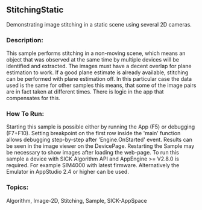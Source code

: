 ## StitchingStatic
Demonstrating image stitching in a static scene using several 2D cameras.

### Description:
This sample performs stitching in a non-moving scene,
which means an object that was observed at the same time by multiple devices will be identified and extracted.
The images must have a decent overlap for plane estimation to work. 
If a good plane estimate is already available, stitching can be performed with plane estimation off.
In this particular case the data used is the same for other samples this means, that some of the image pairs are in fact taken at different times.
There is logic in the app that compensates for this.

### How To Run:
Starting this sample is possible either by running the App (F5) or debugging (F7+F10).
Setting breakpoint on the first row inside the 'main' function allows debugging step-by-step after 'Engine.OnStarted' event.
 Results can be seen in the image viewer on the DevicePage. Restarting the Sample may be necessary to show images after loading the web-page.
To run this sample a device with SICK Algorithm API and AppEngine >= V2.8.0 is required.
For example SIM4000 with latest firmware. Alternatively the Emulator in AppStudio 2.4 or higher can be used.

### Topics:
Algorithm, Image-2D, Stitching, Sample, SICK-AppSpace
